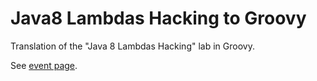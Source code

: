 Java8 Lambdas Hacking to Groovy
===============================

Translation of the "Java 8 Lambdas Hacking" lab in Groovy.

See [event page](http://nighthacking.com/events/lambdas-hacking-with-brian-goetz).
